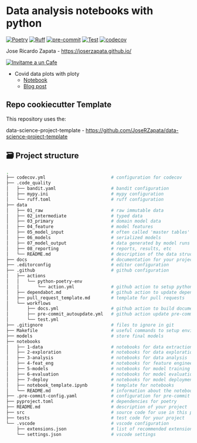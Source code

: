 # Data analysis notebooks with python

[![Poetry](https://img.shields.io/endpoint?url=https://python-poetry.org/badge/v0.json)](https://python-poetry.org/)
[![Ruff](https://img.shields.io/endpoint?url=https://raw.githubusercontent.com/charliermarsh/ruff/main/assets/badge/v1.json)](https://github.com/charliermarsh/ruff)
[![pre-commit](https://img.shields.io/badge/pre--commit-enabled-brightgreen?logo=pre-commit&logoColor=white)](https://github.com/pre-commit/pre-commit)
[![Test](https://github.com/JoseRZapata/Data_analysis_notebooks/actions/workflows/test.yml/badge.svg?branch=main)](https://github.com/JoseRZapata/Data_analysis_notebooks/actions/workflows/test.yml)
[![codecov](https://codecov.io/gh/JoseRZapata/Data_analysis_notebooks/graph/badge.svg?token=27YGHC6I19)](https://codecov.io/gh/JoseRZapata/Data_analysis_notebooks)

Jose Ricardo Zapata - <https://joserzapata.github.io/>

[![Invitame a un Cafe](https://img.buymeacoffee.com/button-api/?text=Invítame+a+un+Café&emoji=&slug=joserzapata&button_colour=328cc1&font_colour=ffffff&font_family=Comic&outline_colour=000000&coffee_colour=FFDD00)](https://www.buymeacoffee.com/joserzapata)

- Covid data plots with ploty
   - [Notebook](https://github.com/JoseRZapata/Data_analysis_notebooks/blob/main/notebooks/01-Covid19_visualization/01-Covid19_Visualizacion_es.ipynb)
   - [Blog post](https://joserzapata.github.io/post/covid19-visualizacion/)

## Repo cookiecutter Template

This repository uses the:

data-science-project-template - <https://github.com/JoseRZapata/data-science-project-template>

## 🗃️ Project structure

```bash
.
├── codecov.yml                         # configuration for codecov
├── .code_quality
│   ├── bandit.yaml                     # bandit configuration
│   ├── mypy.ini                        # mypy configuration
│   └── ruff.toml                       # ruff configuration
├── data
│   ├── 01_raw                          # raw immutable data
│   ├── 02_intermediate                 # typed data
│   ├── 03_primary                      # domain model data
│   ├── 04_feature                      # model features
│   ├── 05_model_input                  # often called 'master tables'
│   ├── 06_models                       # serialized models
│   ├── 07_model_output                 # data generated by model runs
│   ├── 08_reporting                    # reports, results, etc
│   └── README.md                       # description of the data structure
├── docs                                # documentation for your project
├── .editorconfig                       # editor configuration
├── .github                             # github configuration
│   ├── actions
│   │   └── python-poetry-env
│   │       └── action.yml              # github action to setup python environment
│   ├── dependabot.md                   # github action to update dependencies
│   ├── pull_request_template.md        # template for pull requests
│   └── workflows
│       ├── docs.yml                    # github action to build documentation (mkdocs)
│       ├── pre-commit_autoupdate.yml   # github action update pre-commit hooks
│       └── test.yml
├── .gitignore                          # files to ignore in git
├── Makefile                            # useful commands to setup environment,
├── models                              # store final models
├── notebooks
│   ├── 1-data                          # notebooks for data extraction and cleaning
│   ├── 2-exploration                   # notebooks for data exploration
│   ├── 3-analysis                      # notebooks for data analysis
│   ├── 4-feat_eng                      # notebooks for feature engineering
│   ├── 5-models                        # notebooks for model training
│   ├── 6-evaluation                    # notebooks for model evaluation
│   ├── 7-deploy                        # notebooks for model deployment
│   ├── notebook_template.ipynb         # template for notebooks
│   └── README.md                       # information about the notebooks
├── .pre-commit-config.yaml             # configuration for pre-commit hooks
├── pyproject.toml                      # dependencies for poetry
├── README.md                           # description of your project
├── src                                 # source code for use in this project
├── tests                               # test code for your project
└── .vscode                             # vscode configuration
    ├── extensions.json                 # list of recommended extensions
    └── settings.json                   # vscode settings
```
